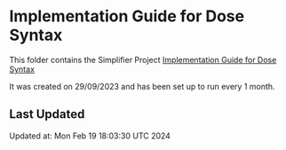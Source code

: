 # Implementation Guide for Dose Syntax
This folder contains the Simplifier Project [Implementation Guide for Dose Syntax](https://simplifier.net/dosesyntaxforr4)

It was created on 29/09/2023 and has been set up to run every 1 month.

## Last Updated

Updated at: Mon Feb 19 18:03:30 UTC 2024
